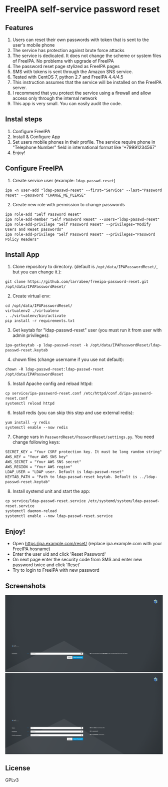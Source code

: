 # FreeIPA self-service password reset

## Features
1. Users can reset their own passwords with token that is sent to the user's mobile phone
2. The service has protection against brute force attacks
3. The service is dedicated. It does not change the scheme or system files of FreeIPA. No problems with upgrade of FreeIPA
4. The password reset page stylized as FreeIPA pages
5. SMS with tokens is sent through the Amazon SNS service. 
6. Tested with CentOS 7, python 2.7 and FreeIPA 4.4/4.5
7. This instruction assumes that the service will be installed on the FreeIPA server.
8. I recommend that you protect the service using a firewall and allow access only through the internal network
9. This app is very small. You can easily audit the code.


## Instal steps

1. Configure FreeIPA
2. Install & Configure App
3. Set users mobile phones in their profile. The service require phone in "Telephone Number" field in international format like '+79991234567'
4. Enjoy!

## Configure FreeIPA
1. Create service user (example: `ldap-passwd-reset`)
```
ipa -n user-add "ldap-passwd-reset" --first="Service" --last="Password reset" --password "CHANGE_ME_PLEASE"
```
2. Create new role with permission to change passwords
```
ipa role-add "Self Password Reset"
ipa role-add-member "Self Password Reset" --users="ldap-passwd-reset"
ipa role-add-privilege "Self Password Reset" --privileges="Modify Users and Reset passwords"
ipa role-add-privilege "Self Password Reset" --privileges="Password Policy Readers"
```


## Install App
1. Clone repository to directory. (default is `/opt/data/IPAPasswordReset/`, but you can change it.):
```
git clone https://github.com/larrabee/freeipa-password-reset.git /opt/data/IPAPasswordReset/
```
2. Create virtual env:
```
cd /opt/data/IPAPasswordReset/
virtualenv2 ./virtualenv
. ./virtualenv/bin/activate
pip install -r requirements.txt
```
3. Get keytab for "ldap-passwd-reset" user (you must run it from user with admin privileges):
```
ipa-getkeytab -p ldap-passwd-reset -k /opt/data/IPAPasswordReset/ldap-passwd-reset.keytab
```
4. chown files (change username if you use not default):
```
chown -R ldap-passwd-reset:ldap-passwd-reset /opt/data/IPAPasswordReset
```
5. Install Apache config and reload httpd:
```
cp service/ipa-password-reset.conf /etc/httpd/conf.d/ipa-password-reset.conf
systemctl reload httpd
```
6. Install redis (you can skip this step and use external redis):
```
yum install -y redis
systemctl enable --now redis
```
7. Change vars in `PasswordReset/PasswordReset/settings.py`. You need change following keys:
```
SECRET_KEY = "Your CSRF protection key. It must be long random string"
AWS_KEY = "Your AWS SNS key"
AWS_SECRET = "Your AWS SNS secret"
AWS_REGION = "Your AWS region"
LDAP_USER = "LDAP user. Default is ldap-passwd-reset"
KEYTAB_PATH = "Path to ldap-passwd-reset keytab. Default is ../ldap-passwd-reset.keytab"
```
8. Install systemd unit and start the app:
```
cp service/ldap-passwd-reset.service /etc/systemd/system/ldap-passwd-reset.service
systemctl daemon-reload
systemctl enable --now ldap-passwd-reset.service
```

## Enjoy!
* Open [https:/ipa.example.com/reset/](https://ipa.example.com/reset/) (replace ipa.example.com with your FreeIPA hosname)
* Enter the user uid and click 'Reset Password'
* On next page enter the security code from SMS and enter new password twice and click 'Reset'
* Try to login to FreeIPA with new password

## Screenshots
![Main Page](/service/main.png?raw=true "Main Page")
![Confirmation Page](/service/reset.png?raw=true "Confirmation Page")

## License
GPLv3
